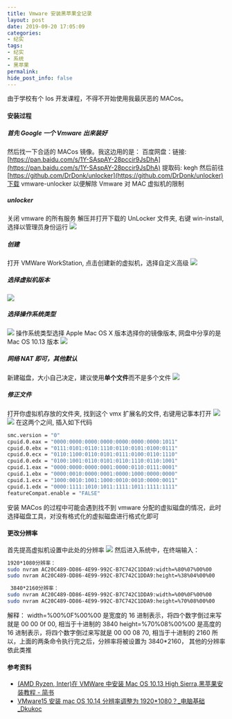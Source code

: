 ```yaml
---
title: Vmware 安装黑苹果全记录
layout: post
date: 2019-09-20 17:05:09
categories:
- 纪实
tags:
- 纪实
- 系统
- 黑苹果
permalink:
hide_post_info: false
---
```

由于学校有个 Ios 开发课程，不得不开始使用我最厌恶的 MACos。
<!--More-->
#### 安装过程

##### 首先 Google 一个 Vmware 出来装好

然后找一下合适的 MACos 镜像。我这边用的是：
百度网盘：链接: [https://pan.baidu.com/s/1Y-SAspAY-28pccir9JsDhA](https://pan.baidu.com/s/1Y-SAspAY-28pccir9JsDhA) 提取码: kegh
然后前往[https://github.com/DrDonk/unlocker](https://github.com/DrDonk/unlocker)下载 vmware-unlocker 以便解除 Vmware 对 MAC 虚拟机的限制

##### unlocker

关闭 vmware 的所有服务
解压并打开下载的 UnLocker 文件夹, 右键 win-install, 选择以管理员身份运行
![](/images/posts/2019/09/unlocker.webp)

##### 创建

打开 VMWare WorkStation, 点击创建新的虚拟机，选择自定义高级
![](/images/posts/2019/09/newVM.webp)

##### 选择虚拟机版本

![](/images/posts/2019/09/compatibility.webp)

##### 选择操作系统类型

![](/images/posts/2019/09/systemType.webp)
操作系统类型选择 Apple Mac OS X
版本选择你的镜像版本, 网盘中分享的是 Mac OS 10.13 版本
![](/images/posts/2019/09/continueInstall.webp)

##### 网络 NAT 即可，其他默认

新建磁盘，大小自己决定，建议使用**单个文件**而不是多个文件
![](/images/posts/2019/09/newDisk.webp)

##### 修正文件

打开你虚拟机存放的文件夹, 找到这个 vmx 扩展名的文件, 右键用记事本打开
![](/images/posts/2019/09/vmx.webp)
![](/images/posts/2019/09/vmxEdit.webp)
在这两个之间, 插入如下代码

```bash
smc.version = "0"
cpuid.0.eax = "0000:0000:0000:0000:0000:0000:0000:1011"
cpuid.0.ebx = "0111:0101:0110:1110:0110:0101:0100:0111"
cpuid.0.ecx = "0110:1100:0110:0101:0111:0100:0110:1110"
cpuid.0.edx = "0100:1001:0110:0101:0110:1110:0110:1001"
cpuid.1.eax = "0000:0000:0000:0001:0000:0110:0111:0001"
cpuid.1.ebx = "0000:0010:0000:0001:0000:1000:0000:0000"
cpuid.1.ecx = "1000:0010:1001:1000:0010:0010:0000:0011"
cpuid.1.edx = "0000:1111:1010:1011:1111:1011:1111:1111"
featureCompat.enable = "FALSE"
```

安装 MACos 的过程中可能会遇到找不到 vmware 分配的虚拟磁盘的情况，此时选择磁盘工具，对没有格式化的虚拟磁盘进行格式化即可

#### 更改分辨率

首先提高虚拟机设置中此处的分辨率
![](/images/posts/2019/09/fenbianlv.webp)
然后进入系统中，在终端输入：

```bash
1920*1080分辨率：
sudo nvram AC20C489-DD86-4E99-992C-B7C742C1DDA9:width=%80%07%00%00
sudo nvram AC20C489-DD86-4E99-992C-B7C742C1DDA9:height=%38%04%00%00

 3840*2160分辨率：
sudo nvram AC20C489-DD86-4E99-992C-B7C742C1DDA9:width=%00%0F%00%00
sudo nvram AC20C489-DD86-4E99-992C-B7C742C1DDA9:height=%70%08%00%00
```

解释：
width=%00%0F%00%00 是宽度的 16 进制表示，将四个数字倒过来写就是 00 00 0f 00, 相当于十进制的 3840
height=%70%08%00%00 是高度的 16 进制表示，将四个数字倒过来写就是 00 00 08 70, 相当于十进制的 2160
所以，上面的两条命令执行完之后，分辨率将被设置为 3840*2160， 其他的分辨率依此类推

#### 参考资料

- [(AMD Ryzen, Inter)在 VMWare 中安装 Mac OS 10.13 High Sierra,黑苹果安装教程 - 简书](https://www.jianshu.com/p/4d83f2d51abe)
- [VMware15 安装 mac OS 10.14 分辨率调整为 1920*1080？_电脑基础_Dkukoc](https://www.dkukoc.com/post/226.html)
